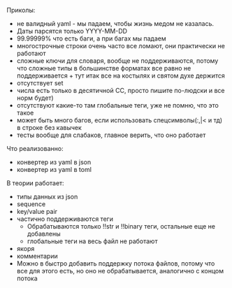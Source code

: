
Приколы:
- не валидный yaml - мы падаем, чтобы жизнь медом не казалась. 
- Даты парсятся только YYYY-MM-DD
- 99.99999% что есть баги, а при багах мы падаем
- многострочные строки очень часто все ломают, они практически не работают
- сложные ключи для словаря, вообще не поддерживаются, потому что сложные типы в большинстве форматах все равно не поддерживается + тут итак все на костылях и святом духе держится 
- отсутствует set
- числа есть только в десятичной CC, просто пишите по-людски и все норм будет)
- отсутствуют какие-то там глобальные теги, уже не помню, что это такое
- может быть много багов, если использовать спецсимволы(:,|< и тд) в строке без кавычек
- тесты вообще для слабаков, главное верить, что оно работает

Что реализованно:
- конвертер из yaml в json
- конвертер из yaml в toml

В теории работает:
- типы данных из json
- sequence 
- key/value pair
- частично поддерживаются теги
    - Обрабатываются только !!str и !!binary теги, остальные еще не добавлены
    - глобальные теги на весь файл не работают
- якоря
- комментарии 
- Можно в быстро добавить поддержку потока файлов, потому что все для этого есть, но оно не обрабатывается, аналогично с концом потока
